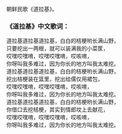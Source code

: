 

朝鲜民歌《道拉基》。

### 《道拉基》中文歌词：

道拉基道拉基道拉基，白白的桔梗哟长满山野，  
只要挖出一两根，就可以装满我的小菜筐，  
哎嘿哎嘿唷，哎嘿哎嘿唷，哎咳唷，  
你呀叫我多难过，因为你长的地方叫我太难挖。  
道拉基道拉基道拉基，白白的桔梗哟长满山野，  
挖出桔梗装在篮里，挖出给儒仅用裙包，  
哎嘿哎嘿唷，哎嘿哎嘿唷，哎咳唷，  
你呀叫我多难过，因为你长的地方叫我太难挖。  
道拉基道拉基道拉基，白白的桔梗哟长满山野，  
你借口去挖桔梗，其实到情郎坟上去献花，  
哎嘿哎嘿唷，哎嘿哎嘿唷，哎咳唷，  
你呀叫我多难过，因为你长的地方叫我太难挖。

